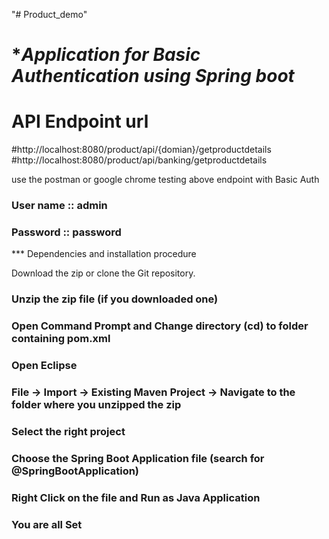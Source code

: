 "# Product_demo" 

# ****Application for Basic Authentication using Spring boot***

# API Endpoint url
#http://localhost:8080/product/api/{domian}/getproductdetails
#http://localhost:8080/product/api/banking/getproductdetails


use the postman or google chrome testing above endpoint with Basic Auth

### User name :: admin 
### Password :: password



*** Dependencies and  installation procedure

Download the zip or clone the Git repository.
### Unzip the zip file (if you downloaded one)
### Open Command Prompt and Change directory (cd) to folder containing pom.xml
### Open Eclipse
### File -> Import -> Existing Maven Project -> Navigate to the folder where you unzipped the zip
### Select the right project
### Choose the Spring Boot Application file (search for @SpringBootApplication)
### Right Click on the file and Run as Java Application
### You are all Set